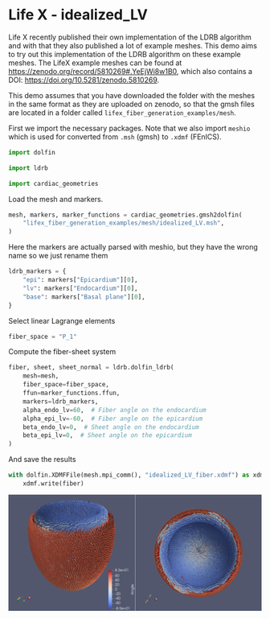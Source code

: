 # Life X - idealized_LV

Life X recently published their own implementation of the LDRB algorithm and with that they also published a lot of example meshes. This demo aims to try out this implementation of the LDRB algorithm on these example meshes. The LifeX example meshes can be found at https://zenodo.org/record/5810269#.YeEjWi8w1B0, which also contains a DOI: https://doi.org/10.5281/zenodo.5810269.

This demo assumes that you have downloaded the folder with the meshes in the same format as they are uploaded on zenodo, so that the gmsh files are located in a folder called `lifex_fiber_generation_examples/mesh`.

First we import the necessary packages. Note that we also import `meshio` which is used for converted from `.msh` (gmsh) to `.xdmf` (FEnICS).


```python
import dolfin
```

```python
import ldrb
```

```python
import cardiac_geometries
```

Load the mesh and markers.

```python
mesh, markers, marker_functions = cardiac_geometries.gmsh2dolfin(
    "lifex_fiber_generation_examples/mesh/idealized_LV.msh",
)
```

Here the markers are actually parsed with meshio, but they have the wrong name so we just rename them

```python
ldrb_markers = {
    "epi": markers["Epicardium"][0],
    "lv": markers["Endocardium"][0],
    "base": markers["Basal plane"][0],
}
```

Select linear Lagrange elements

```python
fiber_space = "P_1"
```


Compute the fiber-sheet system

```python
fiber, sheet, sheet_normal = ldrb.dolfin_ldrb(
    mesh=mesh,
    fiber_space=fiber_space,
    ffun=marker_functions.ffun,
    markers=ldrb_markers,
    alpha_endo_lv=60,  # Fiber angle on the endocardium
    alpha_epi_lv=-60,  # Fiber angle on the epicardium
    beta_endo_lv=0,  # Sheet angle on the endocardium
    beta_epi_lv=0,  # Sheet angle on the epicardium
)
```

And save the results

```python
with dolfin.XDMFFile(mesh.mpi_comm(), "idealized_LV_fiber.xdmf") as xdmf:
    xdmf.write(fiber)
```


![_](_static/figures/idealized_LV_fiber.png)
